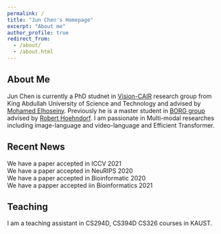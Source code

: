 ```yaml
---
permalink: /
title: "Jun Chen's Homepage"
excerpt: "About me"
author_profile: true
redirect_from: 
  - /about/
  - /about.html
---
```


## About Me
Jun Chen is currently a PhD studnet in [Vision-CAIR](https://cemse.kaust.edu.sa/vision-cair) research group from King Abdullah 
University of Science and Technology and advised by [Mohamed Elhoseiny](http://www.mohamed-elhoseiny.com/). Previously he is a master student in [BORG group](https://cemse.kaust.edu.sa/borg) advised by [Robert Hoehndorf](https://leechuck.de/). I am passionate in Multi-modal researches including image-language and video-language and Efficient Transformer.


## Recent News
We have a paper accepted in ICCV 2021 \
We have a paper accepted in NeuRIPS 2020 \
We have a paper accepted in Bioinformatic 2020 \
We have a papper accepted iin Bioinformatics 2021 


## Teaching
I am a teaching assistant in CS294D, CS394D CS326 courses in KAUST. 
